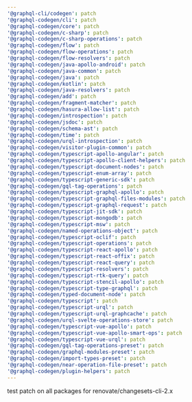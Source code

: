 ```yaml
---
'@graphql-cli/codegen': patch
'@graphql-codegen/cli': patch
'@graphql-codegen/core': patch
'@graphql-codegen/c-sharp': patch
'@graphql-codegen/c-sharp-operations': patch
'@graphql-codegen/flow': patch
'@graphql-codegen/flow-operations': patch
'@graphql-codegen/flow-resolvers': patch
'@graphql-codegen/java-apollo-android': patch
'@graphql-codegen/java-common': patch
'@graphql-codegen/java': patch
'@graphql-codegen/kotlin': patch
'@graphql-codegen/java-resolvers': patch
'@graphql-codegen/add': patch
'@graphql-codegen/fragment-matcher': patch
'@graphql-codegen/hasura-allow-list': patch
'@graphql-codegen/introspection': patch
'@graphql-codegen/jsdoc': patch
'@graphql-codegen/schema-ast': patch
'@graphql-codegen/time': patch
'@graphql-codegen/urql-introspection': patch
'@graphql-codegen/visitor-plugin-common': patch
'@graphql-codegen/typescript-apollo-angular': patch
'@graphql-codegen/typescript-apollo-client-helpers': patch
'@graphql-codegen/typescript-document-nodes': patch
'@graphql-codegen/typescript-enum-array': patch
'@graphql-codegen/typescript-generic-sdk': patch
'@graphql-codegen/gql-tag-operations': patch
'@graphql-codegen/typescript-graphql-apollo': patch
'@graphql-codegen/typescript-graphql-files-modules': patch
'@graphql-codegen/typescript-graphql-request': patch
'@graphql-codegen/typescript-jit-sdk': patch
'@graphql-codegen/typescript-mongodb': patch
'@graphql-codegen/typescript-msw': patch
'@graphql-codegen/named-operations-object': patch
'@graphql-codegen/typescript-oclif': patch
'@graphql-codegen/typescript-operations': patch
'@graphql-codegen/typescript-react-apollo': patch
'@graphql-codegen/typescript-react-offix': patch
'@graphql-codegen/typescript-react-query': patch
'@graphql-codegen/typescript-resolvers': patch
'@graphql-codegen/typescript-rtk-query': patch
'@graphql-codegen/typescript-stencil-apollo': patch
'@graphql-codegen/typescript-type-graphql': patch
'@graphql-codegen/typed-document-node': patch
'@graphql-codegen/typescript': patch
'@graphql-codegen/typescript-urql': patch
'@graphql-codegen/typescript-urql-graphcache': patch
'@graphql-codegen/urql-svelte-operations-store': patch
'@graphql-codegen/typescript-vue-apollo': patch
'@graphql-codegen/typescript-vue-apollo-smart-ops': patch
'@graphql-codegen/typescript-vue-urql': patch
'@graphql-codegen/gql-tag-operations-preset': patch
'@graphql-codegen/graphql-modules-preset': patch
'@graphql-codegen/import-types-preset': patch
'@graphql-codegen/near-operation-file-preset': patch
'@graphql-codegen/plugin-helpers': patch
---
```


test patch on all packages for renovate/changesets-cli-2.x
